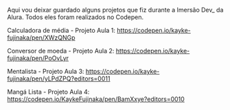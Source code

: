 Aqui vou deixar guardado alguns projetos que fiz durante a Imersão Dev_ da Alura.
Todos eles foram realizados no Codepen.

Calculadora de média - Projeto Aula 1: https://codepen.io/kayke-fujinaka/pen/XWzQNGp

Conversor de moeda - Projeto Aula 2: https://codepen.io/kayke-fujinaka/pen/PoOvLyr

Mentalista - Projeto Aula 3: https://codepen.io/kayke-fujinaka/pen/yLPdZPQ?editors=0011

Mangá Lista - Projeto Aula 4: https://codepen.io/KaykeFujinaka/pen/BamXxye?editors=0010
